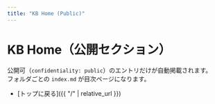 ```yaml
---
title: "KB Home (Public)"
---
```


# KB Home（公開セクション）

公開可（`confidentiality: public`）のエントリだけが自動掲載されます。  
フォルダごとの `index.md` が目次ページになります。

- [トップに戻る]({{ "/" | relative_url }})
